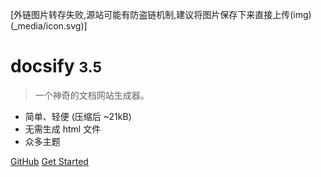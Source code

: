 <!-- _coverpage.md -->

[外链图片转存失败,源站可能有防盗链机制,建议将图片保存下来直接上传(img)(_media/icon.svg)]

# docsify <small>3.5</small>

> 一个神奇的文档网站生成器。

- 简单、轻便 (压缩后 ~21kB)
- 无需生成 html 文件
- 众多主题

[GitHub](https://github.com/ys0722/pdxjh)
[Get Started](#docsify)
